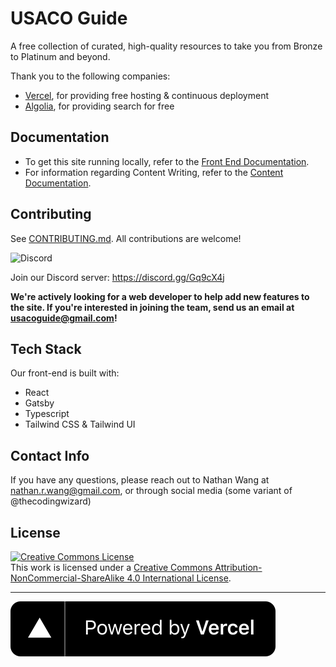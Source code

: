 # USACO Guide

A free collection of curated, high-quality resources to take you from Bronze to Platinum and beyond.

Thank you to the following companies:

- [Vercel](https://vercel.com/?utm_source=cp-initiative&utm_campaign=oss), for providing free hosting & continuous deployment
- [Algolia](https://algolia.com/), for providing search for free

## Documentation

- To get this site running locally, refer to the [Front End Documentation](docs/Front%20End%20Documentation.md).
- For information regarding Content Writing, refer to the [Content Documentation](docs/Content%20Documentation.md).

## Contributing

See [CONTRIBUTING.md](CONTRIBUTING.md). All contributions are welcome!

![Discord](https://img.shields.io/discord/717477028072521797?label=Discord&style=for-the-badge)

Join our Discord server: https://discord.gg/Gq9cX4j

**We're actively looking for a web developer to help add new features to the site. If you're interested in joining the team, send us an email at usacoguide@gmail.com!**

## Tech Stack

Our front-end is built with:

- React
- Gatsby
- Typescript
- Tailwind CSS & Tailwind UI

## Contact Info

If you have any questions, please reach out to Nathan Wang at nathan.r.wang@gmail.com, or through social media (some variant of @thecodingwizard)

## License

<a rel="license" href="http://creativecommons.org/licenses/by-nc-sa/4.0/"><img alt="Creative Commons License" style="border-width:0" src="https://i.creativecommons.org/l/by-nc-sa/4.0/88x31.png" /></a><br />This work is licensed under a <a rel="license" href="http://creativecommons.org/licenses/by-nc-sa/4.0/">Creative Commons Attribution-NonCommercial-ShareAlike 4.0 International License</a>.

---

[![Powered by Vercel](./powered-by-vercel.svg)](https://vercel.com/?utm_source=cp-initiative&utm_campaign=oss)
